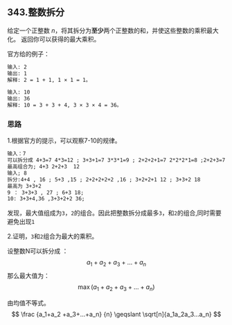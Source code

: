 ## 343.整数拆分

给定一个正整数 *n*，将其拆分为**至少**两个正整数的和，并使这些整数的乘积最大化。 返回你可以获得的最大乘积。

官方给的例子：

```txt
输入: 2
输出: 1
解释: 2 = 1 + 1, 1 × 1 = 1。
```

```txt
输入: 10
输出: 36
解释: 10 = 3 + 3 + 4, 3 × 3 × 4 = 36。
```

### 思路

1.根据官方的提示，可以观察7-10的规律。

```txt
输入：7
可以拆分成 4+3=7 4*3=12 ; 3+3+1=7 3*3*1=9 ; 2+2+2+1=7 2*2*2*1=8 ;2+2+3=7 2*2*3=12
最高组合为; 4+3 2+2+3  12 
输入; 8
拆分:4+4 , 16 ; 5+3 ,15 ; 2+2+2+2+2 ,16 ; 3+2+2+1 12 ; 3+3+2 18
最高为 3+3+2 
9 ： 3+3+3 , 27 ; 6+3 18; 
10: 3+3+4,36 ,3+3+2+2 36;
```

发现，最大值组成为`3`，`2`的组合。因此把整数拆分成最多`3`，和`2`的组合,同时需要避免出现`1`

2.证明，`3`和`2`组合为最大的乘积。

设整数N可以拆分成 ：
$$
a_1+a_2 +a_3+...+a_n
$$
那么最大值为：
$$
\max(a_1+a_2 +a_3+...+ a_n)
$$

由均值不等式。
$$
\frac {a_1+a_2 +a_3+...+a_n} {n}   \geqslant \sqrt[n]{a_1a_2a_3...a_n}
$$
